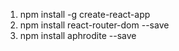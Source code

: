 1. npm install -g create-react-app
2. npm install react-router-dom --save
3. npm install aphrodite --save